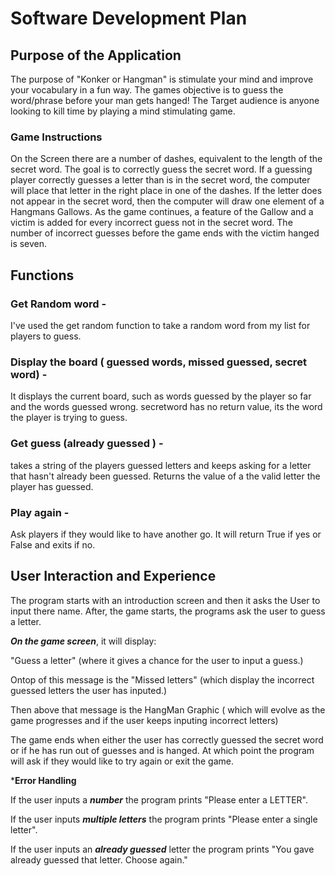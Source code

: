 
# Software Development Plan 

## Purpose of the Application 

The purpose of "Konker or Hangman" is stimulate your mind and improve your vocabulary in a fun way. 
The games objective is to guess the word/phrase before your man gets hanged!
The Target audience is anyone looking to kill time by playing a mind stimulating game.  

### Game Instructions

On the Screen there are a number of dashes, equivalent to the length of the secret word. The goal is to correctly guess the secret word. If a guessing player correctly guesses a letter than is in the secret word, the computer will place that letter in the right place in one of the dashes. If the letter does not appear in the secret word, then the computer will draw one element of a Hangmans Gallows. As the game continues, a feature of the Gallow and a victim is added for every incorrect guess not in the secret word. The number of incorrect guesses before the game ends with the victim hanged is seven. 




## Functions 

### Get Random word - 
I've used the get random function to take a random word from my list for players to guess. 

### Display the board ( guessed words, missed guessed, secret word) - 
It displays the current board, such as words guessed by the player so far and the words guessed wrong. secretword has no return value, its the word the player is trying to guess. 

### Get guess (already guessed ) - 
takes a string of the players guessed letters and keeps asking for a letter that hasn't already been guessed. Returns the value of a the valid letter the player has guessed. 

### Play again - 
Ask players if they would like to have another go. It will return True if yes or False and exits if no. 


## User Interaction and Experience

The program starts with an introduction screen and then it asks the User to input there name. After, the game starts, the programs ask the user to guess a letter. 

***On the game screen***, it will display:

 "Guess a letter" (where it gives a chance for the user to input a guess.) 
 
 Ontop of this message is the "Missed letters" (which display the incorrect guessed letters the user has inputed.) 
 
 Then above that message is the HangMan Graphic ( which will evolve as the game progresses and if the user keeps inputing incorrect letters) 

 The game ends when either the user has correctly guessed the secret word or if he has run out of guesses and is hanged. At which point the program will ask if they would like to try again or exit the game. 

***Error Handling** 

If the user inputs a ***number*** the program prints "Please enter a LETTER". 

If the user inputs ***multiple letters*** the program prints "Please enter a single letter". 

If the user inputs an ***already guessed*** letter the program prints "You gave already guessed that letter. Choose again." 
